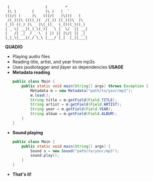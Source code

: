 ```
 (                (        *          
 )\ )       (     )\ )   (  `         
(()/( (     )\   (()/(   )\))(   (    
 /(_)))\ ((((_)(  /(_)) ((_)()\  )\   
(_)) ((_) )\ _ )\(_))_  (_()((_)((_)  
| _ \| __|(_)_\(_)|   \ |  \/  || __| 
|   /| _|  / _ \  | |) || |\/| || _|  
|_|_\|___|/_/ \_\ |___/ |_|  |_||___| 
```
**QUADIO**  
 - Playing audio files
 - Reading title, artist, and year from mp3s
 - Uses jaudiotagger and jlayer as dependencies
**USAGE**
 - **Metadata reading**
   ```java
   public class Main {
       public static void main(String[] args) throws Exception {
           Metadata m = new Metadata("path/to/your/mp3");
           m.load();
           String title = m.getField(Field.TITLE);
           String artist = m.getField(Field.ARTIST);
           String year = m.getField(Field.YEAR);
           String album = m.getField(Field.ALBUM);
       }
   }
 - **Sound playing**
   ```java
   public class Main {
       public static void main(String[] args) {
           Sound s = new Sound("path/to/your/mp3");
           sound.play();
       }
   }
 - **That's it!**
